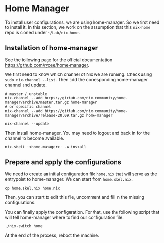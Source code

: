 # Home Manager

To install user configurations, we are using home-manager. So we first need to install it. In this section, we work on the assumption that this `nix-home` repo is cloned under `~/Lab/nix-home`.

## Installation of home-manager

See the following page for the official documentation https://github.com/rycee/home-manager.

We first need to know which channel of Nix we are running. Check using `sudo nix-channel --list`. Then add the corresponding home-manager channel and update.

```
# master / unstable
nix-channel --add https://github.com/nix-community/home-manager/archive/master.tar.gz home-manager
# or specific channel
nix-channel --add https://github.com/nix-community/home-manager/archive/release-20.09.tar.gz home-manager

nix-channel --update
```

Then install home-manager. You may need to logout and back in for the channel to become available.

```
nix-shell '<home-manager>' -A install
```

## Prepare and apply the configurations

We need to create an initial configuration file `home.nix` that will serve as the entrypoint to home-manager. We can start from `home.skel.nix`.

```
cp home.skel.nix home.nix
```

Then, you can start to edit this file, uncomment and fill in the missing configurations.

You can finally apply the configuration. For that, use the following script that will tell home-manager where to find our configuration file.

```
./nix-switch home
```

At the end of the process, reboot the machine.
